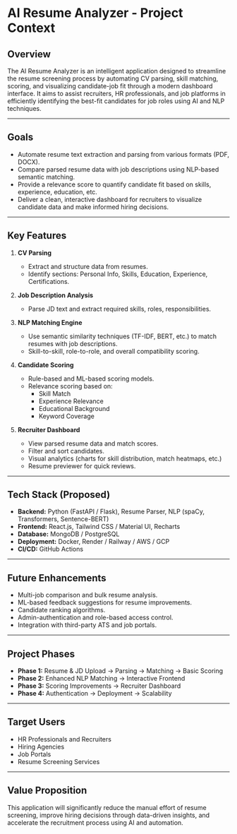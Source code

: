 # AI Resume Analyzer - Project Context

## Overview
The AI Resume Analyzer is an intelligent application designed to streamline the resume screening process by automating CV parsing, skill matching, scoring, and visualizing candidate-job fit through a modern dashboard interface. It aims to assist recruiters, HR professionals, and job platforms in efficiently identifying the best-fit candidates for job roles using AI and NLP techniques.

---

## Goals
- Automate resume text extraction and parsing from various formats (PDF, DOCX).
- Compare parsed resume data with job descriptions using NLP-based semantic matching.
- Provide a relevance score to quantify candidate fit based on skills, experience, education, etc.
- Deliver a clean, interactive dashboard for recruiters to visualize candidate data and make informed hiring decisions.

---

## Key Features
1. **CV Parsing**
   - Extract and structure data from resumes.
   - Identify sections: Personal Info, Skills, Education, Experience, Certifications.

2. **Job Description Analysis**
   - Parse JD text and extract required skills, roles, responsibilities.

3. **NLP Matching Engine**
   - Use semantic similarity techniques (TF-IDF, BERT, etc.) to match resumes with job descriptions.
   - Skill-to-skill, role-to-role, and overall compatibility scoring.

4. **Candidate Scoring**
   - Rule-based and ML-based scoring models.
   - Relevance scoring based on:
     - Skill Match
     - Experience Relevance
     - Educational Background
     - Keyword Coverage

5. **Recruiter Dashboard**
   - View parsed resume data and match scores.
   - Filter and sort candidates.
   - Visual analytics (charts for skill distribution, match heatmaps, etc.)
   - Resume previewer for quick reviews.

---

## Tech Stack (Proposed)
- **Backend:** Python (FastAPI / Flask), Resume Parser, NLP (spaCy, Transformers, Sentence-BERT)
- **Frontend:** React.js, Tailwind CSS / Material UI, Recharts
- **Database:** MongoDB / PostgreSQL
- **Deployment:** Docker, Render / Railway / AWS / GCP
- **CI/CD:** GitHub Actions

---

## Future Enhancements
- Multi-job comparison and bulk resume analysis.
- ML-based feedback suggestions for resume improvements.
- Candidate ranking algorithms.
- Admin-authentication and role-based access control.
- Integration with third-party ATS and job portals.

---

## Project Phases
- **Phase 1:** Resume & JD Upload → Parsing → Matching → Basic Scoring
- **Phase 2:** Enhanced NLP Matching → Interactive Frontend
- **Phase 3:** Scoring Improvements → Recruiter Dashboard
- **Phase 4:** Authentication → Deployment → Scalability

---

## Target Users
- HR Professionals and Recruiters
- Hiring Agencies
- Job Portals
- Resume Screening Services

---

## Value Proposition
This application will significantly reduce the manual effort of resume screening, improve hiring decisions through data-driven insights, and accelerate the recruitment process using AI and automation.
